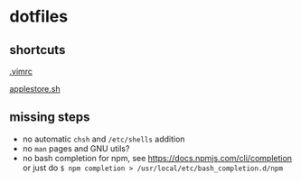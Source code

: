 # dotfiles

## shortcuts
[.vimrc](https://raw.githubusercontent.com/johnelliott/dotfiles/master/.vimrc)

[applestore.sh](https://raw.githubusercontent.com/johnelliott/dotfiles/master/applestore.sh)

## missing steps
- no automatic `chsh` and `/etc/shells` addition
- no `man` pages and GNU utils?
- no bash completion for npm, see https://docs.npmjs.com/cli/completion or just do `$ npm completion > /usr/local/etc/bash_completion.d/npm`
